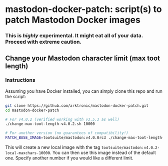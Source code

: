 # mastodon-docker-patch: script(s) to patch Mastodon Docker images

### This is *highly* experimental. It might eat all of your data. Proceed with extreme caution.

## Change your Mastodon character limit (max toot length)

### Instructions

Assuming you have Docker installed, you can simply clone this repo and run the script:
```bash
git clone https://github.com/arktronic/mastodon-docker-patch.git
cd mastodon-docker-patch

# For v4.0.2 (verified working with v3.5.3 as well)
./change-max-toot-length-v4.0.2.sh 10000

# For another version (no guarantees of compatibility!)
PATCH_BASE_IMAGE=tootsuite/mastodon:v4.0.0rc3 ./change-max-toot-length-v4.0.2.sh 10000
```

This will create a new local image with the tag `tootsuite/mastodon:v4.0.2-local-maxchars-10000`. You can then use this image instead of the default one. Specify another number if you would like a different limit.

